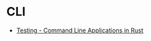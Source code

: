 # CLI

- [Testing - Command Line Applications in Rust](https://rust-cli.github.io/book/tutorial/testing.html)
